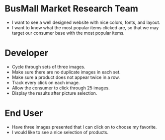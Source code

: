 # BusMall Market Research Team
- I want to see a well designed website with nice colors, fonts, and layout.
- I want to know what the most popular items clicked are, so that we may target our consumer base with the most popular items.

# Developer
- Cycle through sets of three images.
- Make sure there are no duplicate images in each set.
- Make sure a product does not appear twice in a row.
- Track every click on each image.
- Allow the consumer to click through 25 images.
- Display the results after picture selection.

# End User
- Have three images presented that I can click on to choose my favorite.
- I would like to see a nice selection of products.
